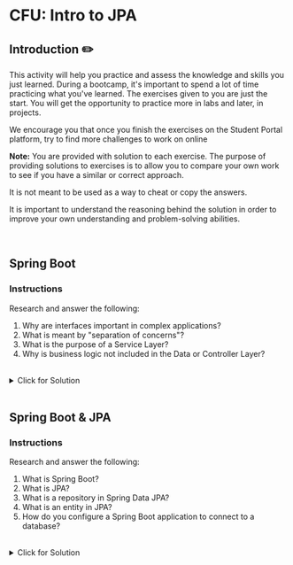 # CFU: Intro to JPA

## Introduction :pencil2:

This activity will help you practice and assess the knowledge and skills you just learned. During a bootcamp, it's important to spend a lot of time practicing what you've learned. The exercises given to you are just the start. You will get the opportunity to practice more in labs and later, in projects.

We encourage you that once you finish the exercises on the Student Portal platform, try to find more challenges to work on online

**Note:** You are provided with solution to each exercise. The purpose of providing solutions to exercises is to allow you to compare your own work to see if you have a similar or correct approach.

It is not meant to be used as a way to cheat or copy the answers.

It is important to understand the reasoning behind the solution in order to improve your own understanding and problem-solving abilities.

<br>

## Spring Boot

### Instructions

Research and answer the following:

1. Why are interfaces important in complex applications?
2. What is meant by "separation of concerns"?
3. What is the purpose of a Service Layer?
4. Why is business logic not included in the Data or Controller Layer?

<br>

<details style="font-size: 14px; cursor: pointer; outline: none;">
<summary> Click for Solution </summary>

1. Why are interfaces important in complex applications?  
   Interfaces are important in complex applications because they allow for flexibility and modularity. They provide a clear, defined set of methods that can be implemented by different classes, allowing for easier integration and testing of new features or modules.

2. What is meant by "separation of concerns"?  
   "Separation of concerns" refers to the practice of separating different aspects or functions of an application into distinct units or layers, such as the Data Layer, Service Layer and Controller Layer. This helps to organize the code and make it easier to maintain and modify.

3. What is the purpose of a Service Layer?  
   The Service Layer is a layer in an application that contains the business logic, or the logic that performs the core functionality of the application. It is responsible for handling and processing data, making decisions based on that data and communicating with other layers or external systems.

4. Why is business logic not included in the Data or Controller Layer?  
   Business logic should not be included in the Data or Controller Layer because these layers have specific responsibilities and purposes. The Data Layer is responsible for managing data storage and retrieval, while the Controller Layer is responsible for handling incoming requests and directing them to the appropriate resources. Including business logic in these layers would violate the principle of separation of concerns and could lead to confusion and code that is more difficult to maintain.

</details>

<br>

## Spring Boot & JPA

### Instructions

Research and answer the following:

1. What is Spring Boot?
2. What is JPA?
3. What is a repository in Spring Data JPA?
4. What is an entity in JPA?
5. How do you configure a Spring Boot application to connect to a database?

<br>

<details style="font-size: 14px; cursor: pointer; outline: none;">
<summary> Click for Solution </summary>

1. What is Spring Boot?  
   Spring Boot is a framework for building stand-alone, production-grade Spring-based applications with minimal configuration. It provides a set of pre-configured options and dependencies that make it easier to develop Spring applications.

2. What is JPA?  
   JPA stands for Java Persistence API. It is a Java specification for managing, storing and accessing data in relational databases. JPA provides a set of interfaces and annotations for mapping Java objects to database tables and for performing database operations.

3. What is a repository in Spring Data JPA?  
   A repository in Spring Data JPA is a Spring-provided interface that defines methods for performing CRUD operations on a database. It acts as a database access layer, providing a way to perform database operations without having to write raw SQL statements.

4. What is an entity in JPA?  
   An entity in JPA is a Java object that represents a row in a database table. It is annotated with the `@Entity` annotation and mapped to a database table using the `@Table` annotation.

5. How do you configure a Spring Boot application to connect to a database?  
   To configure a Spring Boot application to connect to a database, you need to specify the database connection properties in the `application.properties` or `application.yml` file. This includes the database driver, URL, username and password. You also need to include the appropriate database driver dependency in your project.

</details>
